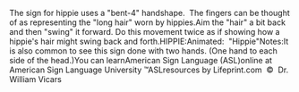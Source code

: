The sign for hippie uses a "bent-4" handshape.  The fingers can 
			be thought of as representing the "long hair" worn by hippies.Aim the "hair" a bit back and then "swing" it forward. Do this 
			movement twice as if showing how a hippie's hair might swing back 
			and forth.HIPPIE:Animated:  "Hippie"Notes:It is also common to see this sign done with two hands. (One hand to 
			each side of the head.)You can learnAmerican Sign Language (ASL)online at American Sign Language University ™ASLresources by Lifeprint.com  ©  Dr. William Vicars